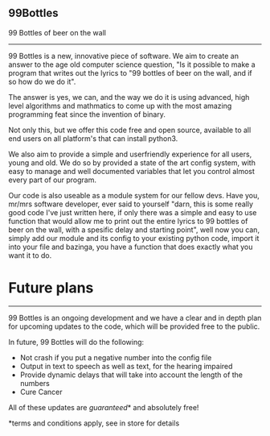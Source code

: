 ## 99Bottles
99 Bottles of beer on the wall

---

99 Bottles is a new, innovative piece of software. We aim to create an answer to the age old computer science question, "Is it possible to make a program that writes out the lyrics to "99 bottles of beer on the wall, and if so how do we do it". 

The answer is yes, we can, and the way we do it is using advanced, high level algorithms and mathmatics to come up with the most amazing programming feat since the invention of binary.

Not only this, but we offer this code free and open source, available to all end users on all platform's that can install python3.

We also aim to provide a simple and userfriendly experience for all users, young and old. We do so by provided a state of the art config system, with easy to manage and well documented variables that let you control almost every part of our program.

Our code is also useable as a module system for our fellow devs. Have you, mr/mrs software developer, ever said to yourself "darn, this is some really good code I've just written here, if only there was a simple and easy to use function that would allow me to print out the entire lyrics to 99 bottles of beer on the wall, with a spesific delay and starting point", well now you can, simply add our module and its config to your existing python code, import it into your file and bazinga, you have a function that does exactly what you want it to do.

# Future plans
---

99 Bottles is an ongoing development and we have a clear and in depth plan for upcoming updates to the code, which will be provided free to the public.

In future, 99 Bottles will do the following:

* Not crash if you put a negative number into the config file
* Output in text to speech as well as text, for the hearing impaired
* Provide dynamic delays that will take into account the length of the numbers
* Cure Cancer

All of these updates are *guaranteed** and absolutely free!


*terms and conditions apply, see in store for details
